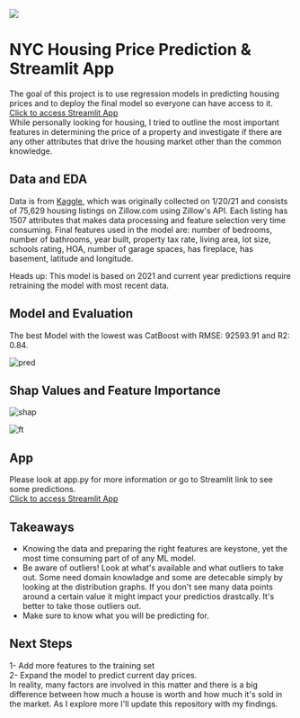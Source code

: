 ![](https://cdn.shopify.com/s/files/1/0902/2046/products/NYC-Rowhouses-final-2000px-w_1200x1200.jpg?v=1661202266)

# NYC Housing Price Prediction & Streamlit App 
The goal of this project is to use regression models in predicting housing prices and to deploy the final model so everyone can have access to it.  
[Click to access Streamlit App](https://baharbiazar-nyhousing-app-3l9e70.streamlit.app/)  
While personally looking for housing, I tried to outline the most important features in determining the price of a property and investigate if there are any other attributes that drive the housing market other than the common knowledge. 
## Data and EDA
Data is from [Kaggle](https://www.kaggle.com/datasets/ericpierce/new-york-housing-zillow-api), which was originally collected on 1/20/21 and consists of 75,629 housing listings on Zillow.com using Zillow's API. Each listing has 1507 attributes that makes data processing and feature selection very time consuming.
Final features used in the model are: number of bedrooms, number of bathrooms, year built, property tax rate, living area, lot size, schools rating, HOA, number of garage spaces, has fireplace, has basement, latitude and longitude.
          

Heads up: This model is based on 2021 and current year predictions require retraining the model with most recent data.

## Model and Evaluation
The best Model with the lowest was CatBoost with RMSE: 92593.91 and R2: 0.84.  

![pred](https://user-images.githubusercontent.com/70281148/236565968-bcb5a7e7-cbc5-43d6-a4a4-ec10418fe4ed.png)

## Shap Values and Feature Importance

![shap](https://user-images.githubusercontent.com/70281148/236566746-0abd4f03-0a57-4968-b837-7f8c017276f6.png)  


![ft](https://user-images.githubusercontent.com/70281148/236566744-80e41452-23c2-460d-898e-f94b4ef90d55.png)



## App
Please look at app.py for more information or go to Streamlit link to see some predictions.  
[Click to access Streamlit App](https://baharbiazar-nyhousing-app-3l9e70.streamlit.app/) 
## Takeaways
- Knowing the data and preparing the right features are keystone, yet the most time consuming part of of any ML model. 
- Be aware of outliers! Look at what's available and what outliers to take out. Some need domain knowladge and some are detecable simply by looking at the distribution graphs. If you don't see many data points around a certain value it might impact your predictios drastcally. It's better to take those outliers out.
- Make sure to know what you will be predicting for. 
## Next Steps
1- Add more features to the training set  
2- Expand the model to predict current day prices.  
In reality, many factors are involved in this matter and there is a big difference between how much a house is worth and how much it's sold in the market. As I explore more I'll update this repository with my findings.
